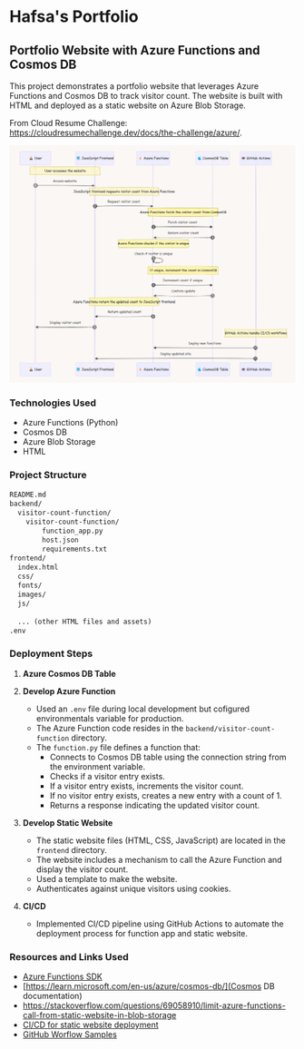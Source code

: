# Hafsa's Portfolio

## Portfolio Website with Azure Functions and Cosmos DB

This project demonstrates a portfolio website that leverages Azure Functions and Cosmos DB to track visitor count. The website is built with HTML and deployed as a static website on Azure Blob Storage.

From Cloud Resume Challenge: https://cloudresumechallenge.dev/docs/the-challenge/azure/.

![Architecture of project](initial-overview.png)

### Technologies Used

* Azure Functions (Python)
* Cosmos DB
* Azure Blob Storage
* HTML

### Project Structure

```
README.md
backend/
  visitor-count-function/
    visitor-count-function/
        function_app.py
        host.json
        requirements.txt
frontend/
  index.html
  css/
  fonts/
  images/
  js/

  ... (other HTML files and assets)
.env 
```

### Deployment Steps

1. **Azure Cosmos DB Table**

2. **Develop Azure Function**
    * Used an `.env` file during local development but cofigured environmentals variable for production.
    * The Azure Function code resides in the `backend/visitor-count-function` directory.
    * The `function.py` file defines a function that:
        * Connects to Cosmos DB table using the connection string from the environment variable.
        * Checks if a visitor entry exists.
        * If a visitor entry exists, increments the visitor count.
        * If no visitor entry exists, creates a new entry with a count of 1.
        * Returns a response indicating the updated visitor count.

3. **Develop Static Website**
    * The static website files (HTML, CSS, JavaScript) are located in the `frontend` directory.
    * The website includes a mechanism to call the Azure Function and display the visitor count.
    * Used a template to make the website.
    * Authenticates against unique visitors using cookies.

4. **CI/CD**
    * Implemented CI/CD pipeline using GitHub Actions to automate the deployment process for  function app and static website.

### Resources and Links Used

* [Azure Functions SDK](https://github.com/Azure/azure-sdk-for-python/tree/main/sdk/tables/azure-data-tables#getting-started)
* [https://learn.microsoft.com/en-us/azure/cosmos-db/](Cosmos DB documentation)
* https://stackoverflow.com/questions/69058910/limit-azure-functions-call-from-static-website-in-blob-storage
* [CI/CD for static website deployment](https://learn.microsoft.com/en-us/azure/storage/blobs/storage-blobs-static-site-github-actions?tabs=userlevel)
* [GitHub Worflow Samples](https://github.com/Azure/actions-workflow-samples)

